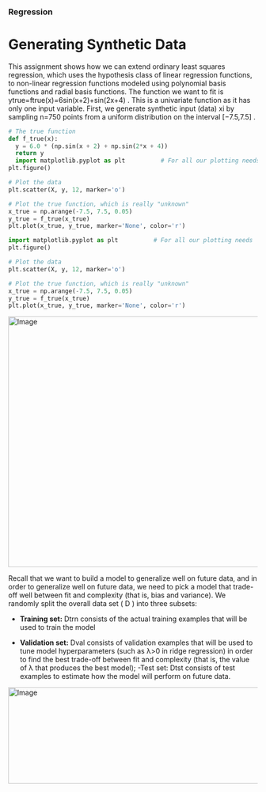 ### Regression 

# Generating Synthetic Data
This assignment shows how we can extend ordinary least squares regression, which uses the hypothesis class of linear regression functions, to non-linear regression functions modeled using polynomial basis functions and radial basis functions. The function we want to fit is  ytrue=ftrue(x)=6sin(x+2)+sin(2x+4) . This is a univariate function as it has only one input variable. First, we generate synthetic input (data)  xi  by sampling  n=750  points from a uniform distribution on the interval  [−7.5,7.5] .

```py
# The true function
def f_true(x):
  y = 6.0 * (np.sin(x + 2) + np.sin(2*x + 4))
  return y
  import matplotlib.pyplot as plt          # For all our plotting needs
plt.figure()

# Plot the data
plt.scatter(X, y, 12, marker='o')

# Plot the true function, which is really "unknown"
x_true = np.arange(-7.5, 7.5, 0.05)
y_true = f_true(x_true)
plt.plot(x_true, y_true, marker='None', color='r')

```

```py
import matplotlib.pyplot as plt          # For all our plotting needs
plt.figure()

# Plot the data
plt.scatter(X, y, 12, marker='o')

# Plot the true function, which is really "unknown"
x_true = np.arange(-7.5, 7.5, 0.05)
y_true = f_true(x_true)
plt.plot(x_true, y_true, marker='None', color='r')
 ```

 <img width="697" height="507" alt="Image" src="https://github.com/user-attachments/assets/bf6884a4-8bc6-4ed4-a754-b1c42d757a17" />
 
Recall that we want to build a model to generalize well on future data, and in order to generalize well on future data, we need to pick a model that trade-off well between fit and complexity (that is, bias and variance). We randomly split the overall data set ( D ) into three subsets:

- **Training set:**  Dtrn  consists of the actual training examples that will be used to train the model

- **Validation set:**  Dval  consists of validation examples that will be used to tune model hyperparameters (such as  λ>0  in ridge regression) in order to find the best trade-off between fit and complexity (that is, the value of  λ  that produces the best model);
-Test set:  Dtst  consists of test examples to estimate how the model will perform on future data.

<img width="833" height="195" alt="Image" src="https://github.com/user-attachments/assets/3d89d87c-830e-49cc-97cc-fc68359b0fe6" />